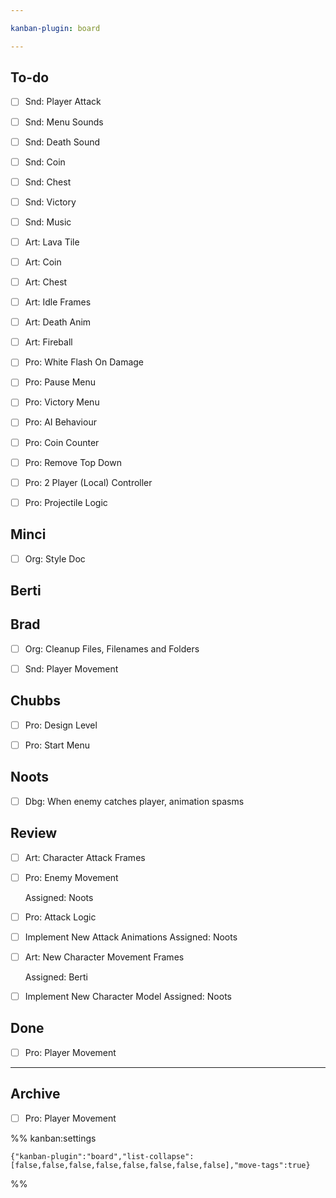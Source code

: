 ```yaml
---

kanban-plugin: board

---
```


## To-do

- [ ] Snd: Player Attack
- [ ] Snd: Menu Sounds
- [ ] Snd: Death Sound
- [ ] Snd: Coin
- [ ] Snd: Chest
- [ ] Snd: Victory
- [ ] Snd: Music
- [ ] Art: Lava Tile
- [ ] Art: Coin
- [ ] Art: Chest
- [ ] Art: Idle Frames
- [ ] Art: Death Anim
- [ ] Art: Fireball
- [ ] Pro: White Flash On Damage
- [ ] Pro: Pause Menu
- [ ] Pro: Victory Menu
- [ ] Pro: AI Behaviour
- [ ] Pro: Coin Counter
- [ ] Pro: Remove Top Down
- [ ] Pro: 2 Player (Local) Controller
- [ ] Pro: Projectile Logic


## Minci

- [ ] Org: Style Doc


## Berti



## Brad

- [ ] Org: Cleanup Files, Filenames and Folders
- [ ] Snd: Player Movement


## Chubbs

- [ ] Pro: Design Level
- [ ] Pro:  Start Menu


## Noots

- [ ] Dbg: When enemy catches player, animation spasms


## Review

- [ ] Art: Character Attack Frames
- [ ] Pro: Enemy Movement
	
	Assigned: Noots
- [ ] Pro: Attack Logic
- [ ] Implement New Attack Animations
	Assigned: Noots
- [ ] Art: New Character Movement Frames
	
	Assigned: Berti
- [ ] Implement New Character Model
	Assigned: Noots


## Done

- [ ] Pro: Player Movement


***

## Archive

- [ ] Pro: Player Movement

%% kanban:settings
```
{"kanban-plugin":"board","list-collapse":[false,false,false,false,false,false,false,false],"move-tags":true}
```
%%